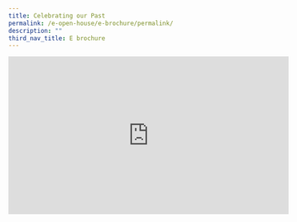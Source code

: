 ```yaml
---
title: Celebrating our Past
permalink: /e-open-house/e-brochure/permalink/
description: ""
third_nav_title: E brochure
---
```

<iframe allowfullscreen="" allow="accelerometer; autoplay; clipboard-write; encrypted-media; gyroscope; picture-in-picture; web-share" frameborder="0" title="YouTube video player" src="https://www.youtube.com/embed/g2lDcREBrWU" height="315" width="560"></iframe>